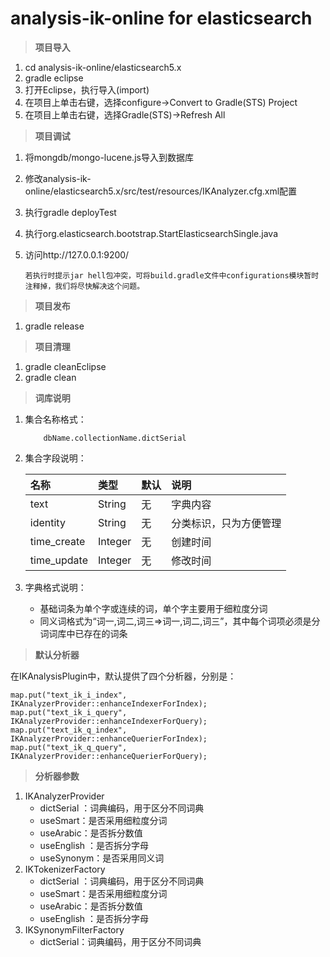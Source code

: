 # analysis-ik-online for elasticsearch

> **项目导入**

1. cd analysis-ik-online/elasticsearch5.x
2. gradle eclipse
3. 打开Eclipse，执行导入(import)
4. 在项目上单击右键，选择configure->Convert to Gradle(STS) Project
5. 在项目上单击右键，选择Gradle(STS)->Refresh All

> **项目调试**

1. 将mongdb/mongo-lucene.js导入到数据库
2. 修改analysis-ik-online/elasticsearch5.x/src/test/resources/IKAnalyzer.cfg.xml配置
3. 执行gradle deployTest
4. 执行org.elasticsearch.bootstrap.StartElasticsearchSingle.java
5. 访问http://127.0.0.1:9200/

	```
	若执行时提示jar hell包冲突，可将build.gradle文件中configurations模块暂时注释掉，我们将尽快解决这个问题。
	```

> **项目发布**

1. gradle release

> **项目清理**

1. gradle cleanEclipse
2. gradle clean

> **词库说明**

1. 集合名称格式：

	```
		dbName.collectionName.dictSerial
	```

2. 集合字段说明：

	| 名称 | 类型 | 默认 | 说明 |
	| :----- | :----- | :----- | :----- |
	| text | String | 无 | 字典内容 |
	| identity | String | 无 | 分类标识，只为方便管理 |
	| time_create | Integer | 无 | 创建时间 |
	| time_update | Integer| 无 | 修改时间 |

3. 字典格式说明：
	- 基础词条为单个字或连续的词，单个字主要用于细粒度分词
	- 同义词格式为“词一,词二,词三=>词一,词二,词三”，其中每个词项必须是分词词库中已存在的词条

> **默认分析器**

在IKAnalysisPlugin中，默认提供了四个分析器，分别是：

```
map.put("text_ik_i_index", IKAnalyzerProvider::enhanceIndexerForIndex);
map.put("text_ik_i_query", IKAnalyzerProvider::enhanceIndexerForQuery);
map.put("text_ik_q_index", IKAnalyzerProvider::enhanceQuerierForIndex);
map.put("text_ik_q_query", IKAnalyzerProvider::enhanceQuerierForQuery);
```

> **分析器参数**

1. IKAnalyzerProvider
	- dictSerial	：词典编码，用于区分不同词典
	- useSmart：是否采用细粒度分词
	- useArabic：是否拆分数值
	- useEnglish	：是否拆分字母
	- useSynonym：是否采用同义词
2. IKTokenizerFactory
	- dictSerial	：词典编码，用于区分不同词典
	- useSmart：是否采用细粒度分词
	- useArabic：是否拆分数值
	- useEnglish	：是否拆分字母
3. IKSynonymFilterFactory
	- dictSerial：词典编码，用于区分不同词典
